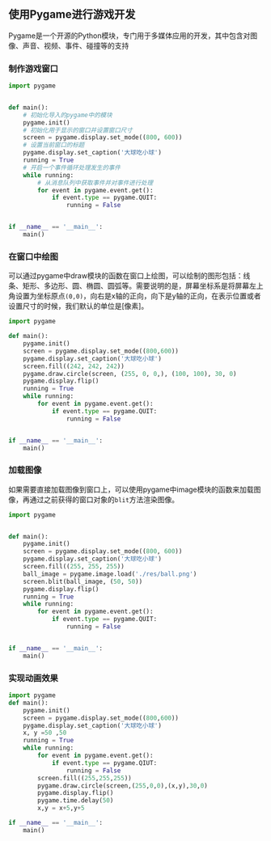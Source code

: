 ## 使用Pygame进行游戏开发
Pygame是一个开源的Python模块，专门用于多媒体应用的开发，其中包含对图像、声音、视频、事件、碰撞等的支持
### 制作游戏窗口
```Python
import pygame


def main():
    # 初始化导入的pygame中的模块
    pygame.init()
    # 初始化用于显示的窗口并设置窗口尺寸
    screen = pygame.display.set_mode((800, 600))
    # 设置当前窗口的标题
    pygame.display.set_caption('大球吃小球')
    running = True
    # 开启一个事件循环处理发生的事件
    while running:
        # 从消息队列中获取事件并对事件进行处理
        for event in pygame.event.get():
            if event.type == pygame.QUIT:
                running = False


if __name__ == '__main__':
    main()
```
### 在窗口中绘图
可以通过pygame中draw模块的函数在窗口上绘图，可以绘制的图形包括：线条、矩形、多边形、圆、椭圆、圆弧等。需要说明的是，屏幕坐标系是将屏幕左上角设置为坐标原点`(0,0)`，向右是x轴的正向，向下是y轴的正向，在表示位置或者设置尺寸的时候，我们默认的单位是[像素]。

```Python
import pygame

def main():
    pygame.init()
    screen = pygame.display.set_mode((800,600))
    pygame.display.set_caption('大球吃小球')
    screen.fill((242, 242, 242))
    pygame.draw.circle(screen, (255, 0, 0,), (100, 100), 30, 0)
    pygame.display.flip()
    running = True
    while running:
        for event in pygame.event.get():
            if event.type == pygame.QUIT:
                running = False


if __name__ == '__main__':
    main()
```

### 加载图像
如果需要直接加载图像到窗口上，可以使用pygame中image模块的函数来加载图像，再通过之前获得的窗口对象的`blit`方法渲染图像。

```Python
import pygame


def main():
    pygame.init()
    screen = pygame.display.set_mode((800, 600))
    pygame.display.set_caption('大球吃小球')
    screen.fill((255, 255, 255))
    ball_image = pygame.image.load('./res/ball.png')
    screen.blit(ball_image, (50, 50))
    pygame.display.flip()
    running = True
    while running:
        for event in pygame.event.get():
            if event.type == pygame.QUIT:
                running = False


if __name__ == '__main__':
    main()
```

### 实现动画效果
```Python
import pygame
def main():
    pygame.init()
    screen = pygame.display.set_mode((800,600))
    pygame.display.set_caption('大球吃小球')
    x, y =50 ,50
    running = True
    while running:
        for event in pygame.event.get():
            if event.type == pygame.QIUT:
                running = False
        screen.fill((255,255,255))
        pygame.draw.circle(screen,(255,0,0),(x,y),30,0)
        pygame.display.flip()
        pygame.time.delay(50)
        x,y = x+5,y+5

if __name__ == '__main__':
    main()
```